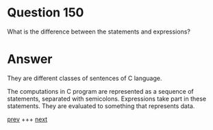 
# Question 150




 What is the difference between the statements and expressions?


# Answer



They are different classes of sentences of C language.

The computations in C program are represented as a sequence of statements, separated with semicolons.
Expressions take part in these statements. They are evaluated to something that represents data.


[prev](149.md) +++ [next](151.md)
